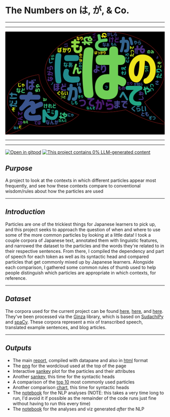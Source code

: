 # The Numbers on は, が,  & Co.

---

---

![Obligatory Word Cloud](https://github.com/ryancahildebrandt/particles/blob/master/outputs/particle_cloud.png)

---

---
[![Open in gitpod](https://gitpod.io/button/open-in-gitpod.svg)](https://gitpod.io/#https://github.com/ryancahildebrandt/particles)
[![This project contains 0% LLM-generated content](https://brainmade.org/88x31-dark.png)](https://brainmade.org/)

## *Purpose*

A project to look at the contexts in which different particles appear most frequently, and see how these contexts compare to conventional wisdom/rules about how the particles are used

---

## *Introduction*
Particles are one of the trickiest things for Japanese learners to pick up, and this project seeks to approach the question of when and where to use some of the more common particles by looking at a little data! I took a couple corpora of Japanese text, annotated them with linguistic features, and narrowed the dataset to the particles and the words they're related to in their respective sentences. From there, I compiled the dependency and part of speech for each token as well as its syntactic head and compared particles that get commonly mixed up by Japanese learners. Alongside each comparison, I gathered some common rules of thumb used to help people distinguish which particles are appropriate in which contexts, for reference. 

---

## *Dataset*
The corpora used for the current project can be found [here](https://www.kaggle.com/bryanpark/japanese-single-speaker-speech-dataset), [here](https://www.kaggle.com/alvations/tatoeba), and [here](https://www.kaggle.com/nltkdata/knb-corpus). They've been processed via the [Ginza](https://github.com/megagonlabs/ginza) library, which is based on [SudachiPy](https://github.com/WorksApplications/SudachiPy) and [spaCy](https://spacy.io/). These corpora represent a mix of transcribed speech, translated example sentences, and blog articles.

---

## *Outputs*

+ The main [report](https://datapane.com/ryancahildebrandt/reports/The_Numbers_on_Particles/?accesstoken=88050a78fe9e93296933b540aba600969cd63b84), compiled with datapane and also in [html](outputs/particles_rprt.html) format
+ The [png](https://github.com/ryancahildebrandt/particles/blob/master/outputs/particle_cloud.png) for the wordcloud used at the top of the page
+ Interactive [sankey](http://htmlpreview.github.io/?https://github.com/ryancahildebrandt/particles/blob/master/outputs/sankey.html) plot for the particles and their attributes
+ Another [sankey](http://htmlpreview.github.io/?https://github.com/ryancahildebrandt/particles/blob/master/outputs/sankey_Head.html), this time for the syntactic heads
+ A comparison of the [top 10](outputs/top10_stacked.html) most commonly used particles
+ Another comparison [chart](outputs/top10_head_stacked.html), this time for syntactic heads
+ The [notebook](NLP.ipynb) for the NLP analyses (NOTE: this takes a very time long to run, I'd avoid it if possible as the remainder of the code runs just fine without having to run this every time)
+ The [notebook](particles_nb.ipynb) for the analyses and viz generated *after* the NLP
